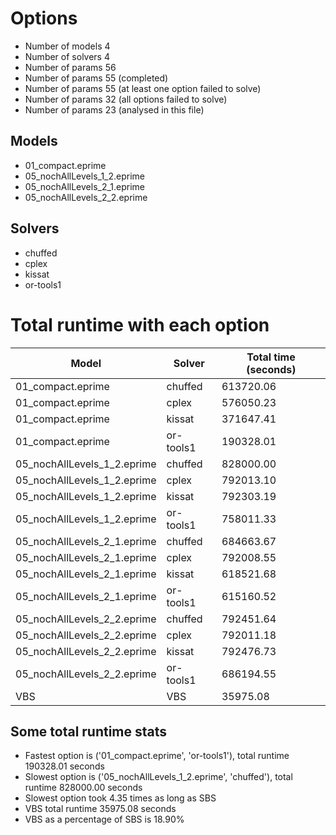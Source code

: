 

# Options


- Number of models         4
- Number of solvers        4
- Number of params        56
- Number of params        55 (completed)
- Number of params        55 (at least one option failed to solve)
- Number of params        32 (all options failed to solve)
- Number of params        23 (analysed in this file)


## Models


 - 01_compact.eprime
 - 05_nochAllLevels_1_2.eprime
 - 05_nochAllLevels_2_1.eprime
 - 05_nochAllLevels_2_2.eprime


## Solvers


 - chuffed
 - cplex
 - kissat
 - or-tools1


# Total runtime with each option


 | Model | Solver | Total time (seconds) | 
 | -- | -- | -- | 
 | 01_compact.eprime | chuffed | 613720.06 | 
 | 01_compact.eprime | cplex | 576050.23 | 
 | 01_compact.eprime | kissat | 371647.41 | 
 | 01_compact.eprime | or-tools1 | 190328.01 | 
 | 05_nochAllLevels_1_2.eprime | chuffed | 828000.00 | 
 | 05_nochAllLevels_1_2.eprime | cplex | 792013.10 | 
 | 05_nochAllLevels_1_2.eprime | kissat | 792303.19 | 
 | 05_nochAllLevels_1_2.eprime | or-tools1 | 758011.33 | 
 | 05_nochAllLevels_2_1.eprime | chuffed | 684663.67 | 
 | 05_nochAllLevels_2_1.eprime | cplex | 792008.55 | 
 | 05_nochAllLevels_2_1.eprime | kissat | 618521.68 | 
 | 05_nochAllLevels_2_1.eprime | or-tools1 | 615160.52 | 
 | 05_nochAllLevels_2_2.eprime | chuffed | 792451.64 | 
 | 05_nochAllLevels_2_2.eprime | cplex | 792011.18 | 
 | 05_nochAllLevels_2_2.eprime | kissat | 792476.73 | 
 | 05_nochAllLevels_2_2.eprime | or-tools1 | 686194.55 | 
 | VBS | VBS | 35975.08 | 


## Some total runtime stats


 - Fastest option is ('01_compact.eprime', 'or-tools1'), total runtime 190328.01 seconds
 - Slowest option is ('05_nochAllLevels_1_2.eprime', 'chuffed'), total runtime 828000.00 seconds
 - Slowest option took 4.35 times as long as SBS
 - VBS total runtime 35975.08 seconds
 - VBS as a percentage of SBS is 18.90%
